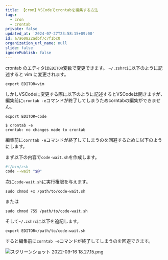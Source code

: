 ```yaml
---
title: 【cron】VSCodeでcrontabを編集する方法
tags:
  - cron
  - crontab
private: false
updated_at: '2024-07-27T23:58:15+09:00'
id: a7a60822adbf7c7f1bc0
organization_url_name: null
slide: false
ignorePublish: false
---
```


crontab のエディタは`EDITOR`変数で変更できます。
`~/.zshrc`に以下のように記述すると vim に変更されます。
```~/.zshrc
export EDITOR=vim
```

しかしVSCodeに変更する際に以下のように記述するとVSCodeは開きますが、編集前に`crontab -e`コマンドが終了してしまうためcorntabの編集ができません。

```~/.zshrc
export EDITOR=code
```

```zsh:ターミナル
$ crontab -e
crontab: no changes made to crontab
```

編集前に`corntab -e`コマンドが終了してしまうのを回避するために以下のようにします。

まず以下の内容で`code-wait.sh`を作成します。

```code-wait.sh
#!/bin/zsh
code --wait "$@"
```

次に`code-wait.sh`に実行権限を与えます。

```zsh:ターミナル
sudo chmod +x /path/to/code-wait.sh
```
または
```zsh:ターミナル
sudo chmod 755 /path/to/code-wait.sh
```

そして`~/.zshrc`に以下を追記します。

```~/.zshrc
export EDITOR=/path/to/code-wait.sh
```

すると編集前に`corntab -e`コマンドが終了してしまうのを回避できます。

![スクリーンショット 2022-09-16 18.27.15.png](https://qiita-image-store.s3.ap-northeast-1.amazonaws.com/0/2342443/171d1539-16f6-ffde-50dc-c32bc91313da.png)

